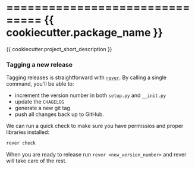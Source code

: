 ===============================
{{ cookiecutter.package_name }}
===============================

{{ cookiecutter.project_short_description }}

### Tagging a new release

Tagging releases is straightforward with [`rever`](https://regro.github.io/rever-docs). By calling a single command, you'll be able to:  
* increment the version number in both `setup.py` and `__init.py`
* update the `CHAGELOG`
* generate a new git tag
* push all changes back up to GitHub. 

We can run a quick check to make sure you have permissios and proper libraries installed:

```bash
rever check
```

When you are ready to release run `rever <new_version_number>` and rever will take care of the rest. 


